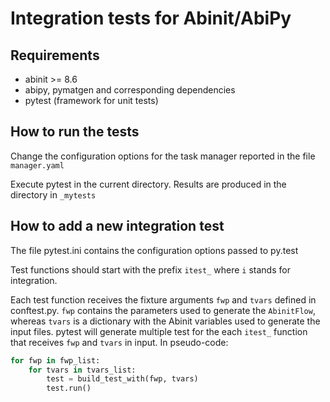 # Integration tests for Abinit/AbiPy

## Requirements

- abinit >= 8.6
- abipy, pymatgen and corresponding dependencies
- pytest (framework for unit tests)

## How to run the tests

Change the configuration options for the task manager reported in the file `manager.yaml`

Execute pytest in the current directory. 
Results are produced in the directory in `_mytests`

## How to add a new integration test

The file pytest.ini contains the configuration options passed to py.test

Test functions should start with the prefix `itest_` where `i` stands for integration.

Each test function receives the fixture arguments `fwp` and `tvars` defined in conftest.py. 
`fwp` contains the parameters used to generate the `AbinitFlow`, whereas `tvars` is a dictionary
with the Abinit variables used to generate the input files.
pytest will generate multiple test for the each `itest_` function
that receives `fwp` and `tvars` in input. In pseudo-code:

```python
for fwp in fwp_list:
    for tvars in tvars_list:
        test = build_test_with(fwp, tvars)
        test.run()
```
